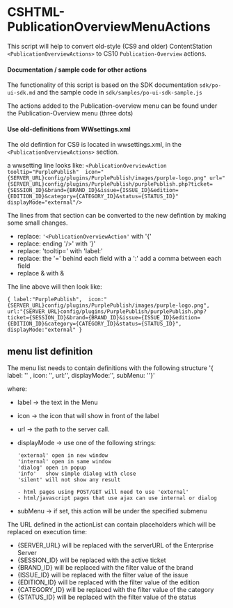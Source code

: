 # CSHTML-PublicationOverviewMenuActions



This script will help to convert old-style (CS9 and older) ContentStation `<PublicationOverviewActions>` 
   to CS10 `Publication-Overview` actions.
   
#### Documentation / sample code for other actions
The functionality of this script is based on the SDK documentation `sdk/po-ui-sdk.md` and the sample code in `sdk/samples/po-ui-sdk-sample.js`
   
The actions added to the Publication-overview menu can be found under the Publication-Overview menu (three dots)
 
#### Use old-definitions from WWsettings.xml
The old defintion for CS9 is located in wwsettings.xml, in the `<PublicationOverviewActions>` section.

   
a wwsetting line looks like:
`<PublicationOverviewAction tooltip="PurplePublish"  icon="{SERVER_URL}config/plugins/PurplePublish/images/purple-logo.png" url="{SERVER_URL}config/plugins/PurplePublish/purplePublish.php?ticket={SESSION_ID}&brand={BRAND_ID}&issue={ISSUE_ID}&edition={EDITION_ID}&category={CATEGORY_ID}&status={STATUS_ID}" displayMode="external"/>`

The lines from that section can be converted to the new defintion by making some small changes.
        	    
*    replace:  `'<PublicationOverviewAction'` with '{'
*   replace:  ending '/>' with '}'
*   replace:  'tooltip=' with 'label:'
*   replace: the '=' behind each field with a ':'
   add a comma between each field
*   replace &amp; with &	

The line above will then look like:

`{ label:"PurplePublish",  icon:"{SERVER_URL}config/plugins/PurplePublish/images/purple-logo.png", url:"{SERVER_URL}config/plugins/PurplePublish/purplePublish.php?ticket={SESSION_ID}&brand={BRAND_ID}&issue={ISSUE_ID}&edition={EDITION_ID}&category={CATEGORY_ID}&status={STATUS_ID}", displayMode:"external" }`  

	

## menu list definition
The  menu list needs to contain definitions with the following structure
   '{ label: '' , icon: '', url:'', displayMode:'', subMenu: ''}'
   
where:
 
*   label -> the text in the Menu
*   icon  -> the icon that will show in front of the label
*   url   -> the path to the server call. 
*   displayMode -> use one of the following strings:

		'external' open in new window
		'internal' open in same window
		'dialog' open in popup	
		'info'   show simple dialog with close
		'silent' will not show any result
   				
		- html pages using POST/GET will need to use 'external'
		- html/javascript pages that use ajax can use internal or dialog
*   subMenu	 -> if set, this action will be under the specified submenu
   
  
The URL defined in the actionList can contain placeholders which will be replaced on execution time:

*    {SERVER_URL}	will be replaced with the serverURL of the Enterprise Server 
*    {SESSION_ID}	will be replaced with the active ticket
*    {BRAND_ID} 	will be replaced with the filter value of the brand
*    {ISSUE_ID}	will be replaced with the filter value of the issue
*    {EDITION_ID}	will be replaced with the filter value of the edition
*    {CATEGORY_ID}	will be replaced with the filter value of the category
*    {STATUS_ID}	will be replaced with the filter value of the status


